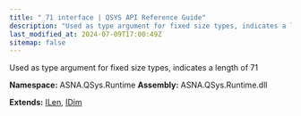```yaml
---
title: "_71 interface | QSYS API Reference Guide"
description: "Used as type argument for fixed size types, indicates a length of 71  "
last_modified_at: 2024-07-09T17:00:49Z
sitemap: false
---
```


Used as type argument for fixed size types, indicates a length of 71 

**Namespace:** ASNA.QSys.Runtime
**Assembly:** ASNA.QSys.Runtime.dll

**Extends:** [ILen](/reference/runtime/qsys-runtime/i-len.html), [IDim](/reference/runtime/qsys-runtime/i-dim.html)
<br>
<br>
